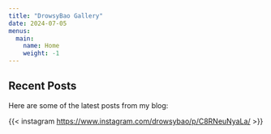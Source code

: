 ```yaml
---
title: "DrowsyBao Gallery"
date: 2024-07-05
menus:
  main:
    name: Home
    weight: -1
---
```

## Recent Posts

Here are some of the latest posts from my blog:

{{< instagram https://www.instagram.com/drowsybao/p/C8RNeuNyaLa/ >}}